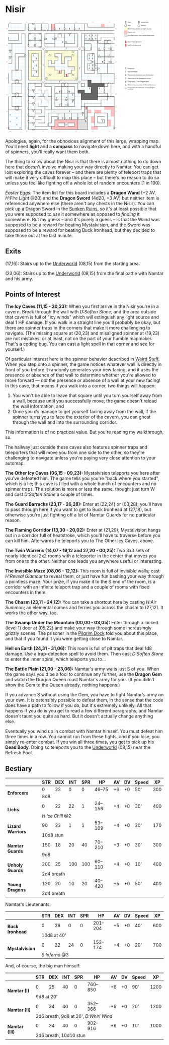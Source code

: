 # Nisir

[![map](nisir.svg)](nisir.svg)

Apologies, again, for the obnoxious alignment of this large, wrapping map. You'll need **light** and a **compass** to navigate down here, and with a handful of spinners, you'll really want them both.

The thing to know about the Nisir is that there is almost nothing to do down here that doesn't involve making your way directly to Namtar. You can get lost exploring the caves forever – and there are plenty of teleport traps that will make it very difficult to map this place – but there's no reason to do so unless you feel like fighting off a whole lot of random encounters (1 in 100).

*Easter Eggs:* The item list for this board includes a **Dragon Wand** (+2 AV, *H:Fire Light* @20) and the **Dragon Sword** (4d20, +3 AV) but neither item is referenced anywhere else (there aren't any chests in the Nisir). You can pick up a Dragon Sword in the [Sunken Ruins](sunken-dungeon.md), so it's at least possible that you were supposed to *use* it somewhere as opposed to *finding* it somewhere. But my guess – and it's purely a guess – is that the Wand was supposed to be a reward for beating Mystalvision, and the Sword was supposed to be a reward for beating Buck Ironhead, but they decided to take those out at the last minute.

## Exits

(17,16): Stairs up to the [Underworld](magan-underworld.md) (08,15) from the starting area.

(23,06): Stairs up to the [Underworld](magan-underworld.md) (08,15) from the final battle with Namtar and his army.

## Points of Interest

**The Icy Caves (11,15 - 20,23):** When you first arrive in the Nisir you're in a cavern. Break through the wall with *D:Soften Stone*, and the area outside that cavern is full of "icy winds" which will extinguish any light source and deal 1 HP damage. If you walk in a straight line you'll probably be okay, but there are spinner traps in the corners that make it more challenging to navigate. (The missing square at (20,23) and misaligned spinner at (19,23) are not mistakes, or at least, not on the part of your humble mapmaker. That's a coding bug. You can cast a light spell in that corner and see for yourself.)

Of particular interest here is the spinner behavior described in [Weird Stuff](../index.md#weird-stuff). When you step onto a spinner, the game notices whatever wall is directly in front of you before it randomly generates your new facing, and it uses the presence or absence of that wall to determine whether you're allowed to move forward — *not* the presence or absence of a wall at your new facing! In this cave, that means if you walk into a corner, two things will happen:
1. You won't be able to leave that square until you turn yourself away from a wall, because until you successfully move, the game doesn't reload the wall information, and
2. Once you *do* manage to get yourself facing away from the wall, if the spinner turns you to face the exterior of the cavern, you can ghost through the wall and into the surrounding corridor.

This information is of no practical value. But you're reading my walkthrough, so.

The hallway just outside these caves also features spinner traps and teleporters that will move you from one side to the other, so they're challenging to navigate unless you're paying very close attention to your automap.

**The Other Icy Caves (06,15 - 09,23):** Mystalvision teleports you here after you've defeated him. The game tells you you're "back where you started", which is a lie; this cave is filled with a whole bunch of encounters and no spinner traps. The solution is more or less the same, though: just turn W and cast *D:Soften Stone* a couple of times.

**The Guard Barracks (23,17 - 26,28):** Enter at (22,24) or (03,28); you'll have to pass through here if you want to get to Buck Ironhead at (27,18), but otherwise you're just fighting off a lot of Namtar Guards for no particular reason.

**The Flaming Corridor (13,30 - 20,02):** Enter at (21,29); Mystalvision hangs out in a corridor full of heatstroke, which you'll have to traverse before you can kill him. Afterwards he teleports you to The Other Icy Caves, above.

**The Twin Warrens (14,07 - 19,12 and 27,20 - 00,25):** Two 3x3 sets of nearly-identical 2x2 rooms with a teleporter in the center that moves you from one to the other. Neither one leads you anywhere useful or interesting.

**The Invisible Maze (08,06 - 12,12):** This room is full of invisible walls; cast *H:Reveal Glamour* to reveal them, or just have fun bashing your way through a pointless maze. Your prize, if you make it to the S end of the room, is a corridor with an infinite teleport trap and a couple of rooms with fixed encounters in them.

**The Chasm (23,11 - 24,12):** You can take a shortcut here by casting *H:Air Summon*; an elemental comes and ferries you across the chasm to (27,12). It works the other way, too.

**The Swamp Under the Mountain (00,00 - 03,05):**  Enter through a locked (level 1) door at (05,22) and make your way through some increasingly grizzly scenes. The prisoner in the [Pilgrim Dock](pilgrim-dock.md) told you about this place, and that if you found it you were getting close to Namtar.

**Hell on Earth (24,31 - 31,06):** This room is full of pit traps that deal 1d8 damage. Use a trap-detection spell to avoid them. Then cast *D:Soften Stone* to enter the inner spiral, which teleports you to...

**The Battle Plain (21,00 - 23,06):** Namtar's army waits just S of you. When the game says you'd be a fool to continue any further, use the **Dragon Gem** and watch the Dragon Queen roast Namtar's army for you. (If you didn't show the Gem to the Queen already, nothing happens.)

If you advance S without using the Gem, you have to fight Namtar's army on your own. It is ostensibly possible to defeat them, in the sense that the code does have a path to follow if you do, but it's extremely unlikely. All that happens if you do is you get to read a few different paragraphs, and Namtar doesn't taunt you quite as hard. But it doesn't actually change anything else.

Eventually you wind up in combat with Namtar himself. You must defeat him three times in a row. You cannot run from these fights, and if you lose, you simply re-enter combat. If you win all three times, you get to pick up his **Dead Body**. Doing so teleports you to the [Underworld](magan-underworld.md) (08,15) near the Refresh Pool.

## Bestiary

<table>
  <thead>
    <tr>
      <th></th>
      <th>STR</th>
      <th>DEX</th>
      <th>INT</th>
      <th>SPR</th>
      <th>HP</th>
      <th>AV</th>
      <th>DV</th>
      <th>Speed</th>
      <th>XP</th>
    </tr>
  </thead>
  <tbody>
    <tr>
      <td rowspan=2><b>Enforcers</b></td>
      <td class="c">0</td>
      <td class="c">23</td>
      <td class="c">0</td>
      <td class="c">0</td>
      <td class="c">46&ndash;75</td>
      <td class="c">+6</td>
      <td class="c">+0</td>
      <td class="c">50'</td>
      <td class="c">300</td>
    </tr><tr>
      <td colspan=9>8d8</td>
    </tr><tr>
      <td rowspan=2><b>Lichs</b></td>
      <td class="c">0</td>
      <td class="c">22</td>
      <td class="c">22</td>
      <td class="c">1</td>
      <td class="c">24&ndash;156</td>
      <td class="c">+4</td>
      <td class="c">+0</td>
      <td class="c">30'</td>
      <td class="c">400</td>
    </tr><tr>
      <td colspan=9><i>H:Ice Chill</i> @2</td>
    </tr><tr>
      <td rowspan=2><b>Lizard Warriors</b></td>
      <td class="c">90</td>
      <td class="c">23</td>
      <td class="c">1</td>
      <td class="c">1</td>
      <td class="c">53&ndash;109</td>
      <td class="c">+4</td>
      <td class="c">+0</td>
      <td class="c">30'</td>
      <td class="c">170</td>
    </tr><tr>
      <td colspan=9>10d8 stun</td>
    </tr><tr>
      <td rowspan=2><b>Namtar Guards</b></td>
      <td class="c">150</td>
      <td class="c">18</td>
      <td class="c">20</td>
      <td class="c">40</td>
      <td class="c">70&ndash;210</td>
      <td class="c">+3</td>
      <td class="c">+0</td>
      <td class="c">30'</td>
      <td class="c">300</td>
    </tr><tr>
      <td colspan=9>9d8</td>
    </tr><tr>
      <td rowspan=2><b>Unholy Guards</b></td>
      <td class="c">200</td>
      <td class="c">25</td>
      <td class="c">100</td>
      <td class="c">100</td>
      <td class="c">60&ndash;110</td>
      <td class="c">+4</td>
      <td class="c">+0</td>
      <td class="c">10'</td>
      <td class="c">400</td>
    </tr><tr>
      <td colspan=9>2d4 breath</td>
    </tr><tr>
      <td rowspan=2><b>Young Dragons</b></td>
      <td class="c">120</td>
      <td class="c">20</td>
      <td class="c">10</td>
      <td class="c">20</td>
      <td class="c">40&ndash;420</td>
      <td class="c">+5</td>
      <td class="c">+0</td>
      <td class="c">50'</td>
      <td class="c">400</td>
    </tr><tr>
      <td colspan=9>2d4 breath</td>
    </tr>
  </tbody>
</table>

Namtar's Lieutenants:

<table>
  <thead>
    <tr>
      <th></th>
      <th>STR</th>
      <th>DEX</th>
      <th>INT</th>
      <th>SPR</th>
      <th>HP</th>
      <th>AV</th>
      <th>DV</th>
      <th>Speed</th>
      <th>XP</th>
    </tr>
  </thead>
  <tbody>
    <tr>
      <td rowspan=2><b>Buck Ironhead</b></td>
      <td class="c">0</td>
      <td class="c">26</td>
      <td class="c">0</td>
      <td class="c">0</td>
      <td class="c">201&ndash;204</td>
      <td class="c">+5</td>
      <td class="c">+0</td>
      <td class="c">40'</td>
      <td class="c">600</td>
    </tr><tr>
      <td colspan=9>10d8 at 40'</td>
    </tr><tr>
      <td rowspan=2><b>Mystalvision</b></td>
      <td class="c">0</td>
      <td class="c">22</td>
      <td class="c">24</td>
      <td class="c">0</td>
      <td class="c">152&ndash;174</td>
      <td class="c">+4</td>
      <td class="c">+0</td>
      <td class="c">20'</td>
      <td class="c">700</td>
    </tr><tr>
      <td colspan=9><i>S:Inferno</i> @3</td>
    </tr>
  </tbody>
</table>

And, of course, the big man himself:

<table>
  <thead>
    <tr>
      <th></th>
      <th>STR</th>
      <th>DEX</th>
      <th>INT</th>
      <th>SPR</th>
      <th>HP</th>
      <th>AV</th>
      <th>DV</th>
      <th>Speed</th>
      <th>XP</th>
    </tr>
  </thead>
  <tbody>
    <tr>
      <td rowspan=2><b>Namtar (I)</b></td>
      <td class="c">0</td>
      <td class="c">25</td>
      <td class="c">40</td>
      <td class="c">0</td>
      <td class="c">760&ndash;850</td>
      <td class="c">+6</td>
      <td class="c">+0</td>
      <td class="c">90'</td>
      <td class="c">1200</td>
    </tr><tr>
      <td colspan=9>9d8 at 20'</td>
    </tr><tr>
      <td rowspan=2><b>Namtar (II)</b></td>
      <td class="c">0</td>
      <td class="c">34</td>
      <td class="c">40</td>
      <td class="c">0</td>
      <td class="c">352&ndash;366</td>
      <td class="c">+6</td>
      <td class="c">+0</td>
      <td class="c">20'</td>
      <td class="c">1200</td>
    </tr><tr>
      <td colspan=9>2d6 breath, 9d8 at 20', <i>D:Whirl Wind</i></td>
    </tr><tr>
      <td rowspan=2><b>Namtar (III)</b></td>
      <td class="c">0</td>
      <td class="c">34</td>
      <td class="c">40</td>
      <td class="c">0</td>
      <td class="c">902&ndash;916</td>
      <td class="c">+6</td>
      <td class="c">+0</td>
      <td class="c">10'</td>
      <td class="c">1000</td>
    </tr><tr>
      <td colspan=9>2d6 breath, 10d10 stun</td>
    </tr>
  </tbody>
</table>
